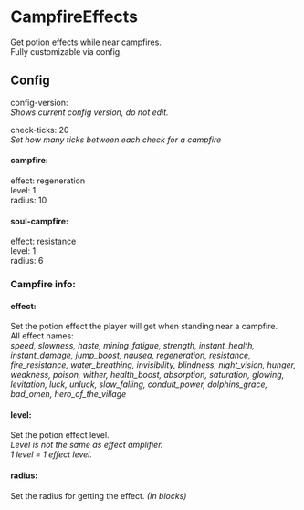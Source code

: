 # CampfireEffects

Get potion effects while near campfires.\
Fully customizable via config.

## Config
config-version: \
  *Shows current config version, do not edit.*

check-ticks: 20\
    *Set how many ticks between each check for a campfire*

#### campfire:
effect: regeneration\
level: 1\
radius: 10

#### soul-campfire:
effect: resistance\
level: 1\
radius: 6

### Campfire info:
#### effect:
Set the potion effect the player will get when standing near a campfire.\
All effect names:\
*speed, slowness, haste, mining_fatigue, strength, instant_health, instant_damage, 
jump_boost, nausea, regeneration, resistance, fire_resistance, water_breathing, 
invisibility, blindness, night_vision, hunger, weakness, poison, wither, health_boost, 
absorption, saturation, glowing, levitation, luck, unluck, slow_falling, conduit_power, 
dolphins_grace, bad_omen, hero_of_the_village*

#### level:
Set the potion effect level.\
*Level is not the same as effect amplifier.\
1 level = 1 effect level.*

#### radius:
Set the radius for getting the effect. *(In blocks)*
